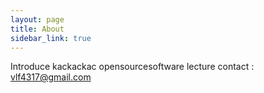```yaml
---
layout: page
title: About
sidebar_link: true
---
```


<p class="message">

  Introduce
kackackac opensourcesoftware lecture
contact : vlf4317@gmail.com

  
</p>
